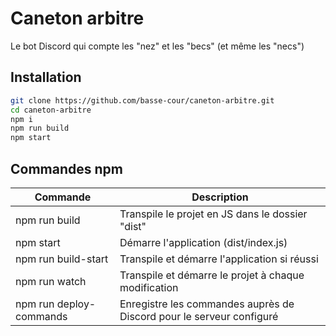 # Caneton arbitre
Le bot Discord qui compte les "nez" et les "becs" (et même les "necs")

## Installation

```bash
git clone https://github.com/basse-cour/caneton-arbitre.git
cd caneton-arbitre
npm i
npm run build
npm start
```

## Commandes npm

| Commande                | Description                                                          |
|-------------------------|----------------------------------------------------------------------|
| npm run build           | Transpile le projet en JS dans le dossier "dist"                     |
| npm start               | Démarre l'application (dist/index.js)                                |
| npm run build-start     | Transpile et démarre l'application si réussi                         |
| npm run watch           | Transpile et démarre le projet à chaque modification                 |
| npm run deploy-commands | Enregistre les commandes auprès de Discord pour le serveur configuré |
